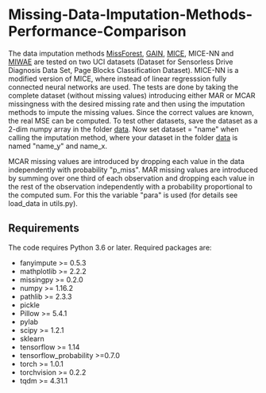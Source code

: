 # Missing-Data-Imputation-Methods-Performance-Comparison
The data imputation methods [MissForest](https://cran.r-project.org/web/packages/missForest/missForest.pdf), [GAIN](https://arxiv.org/abs/1806.02920), [MICE](https://www.ncbi.nlm.nih.gov/pmc/articles/PMC3074241/), MICE-NN and [MIWAE](http://proceedings.mlr.press/v97/mattei19a.html) are tested on two UCI datasets (Dataset for Sensorless Drive Diagnosis Data Set, Page Blocks Classification Dataset). MICE-NN is a modified version of MICE, where instead of linear regresssion fully connected neural networks are used. The tests are done by taking the complete dataset (without missing values) introducing either MAR or MCAR missingness with the desired missing rate and then using the imputation methods to impute the missing values. Since the correct values are known, the real MSE can be computed. To test other datasets, save the dataset as a 2-dim numpy array in the folder [data](data). Now set dataset = "name" when calling the imputation method, where your dataset in the folder [data](data) is named "name_y" and name_x.

MCAR missing values are introduced by dropping each value in the data independently with probability "p_miss". MAR missing values are introduced by summing over one third of each observation and dropping each value in the rest of the observation independently with a probability proportional to the computed sum. For this the variable "para" is used (for details see load_data in utils.py).



## Requirements
The code requires Python 3.6 or later.
Required packages are:

* fanyimpute >= 0.5.3
* mathplotlib >= 2.2.2
* missingpy >= 0.2.0
* numpy >= 1.16.2
* pathlib >= 2.3.3
* pickle 
* Pillow >= 5.4.1
* pylab 
* scipy >= 1.2.1
* sklearn 
* tensorflow >= 1.14
* tensorflow_probability >=0.7.0
* torch >= 1.0.1
* torchvision >= 0.2.2
* tqdm >= 4.31.1

